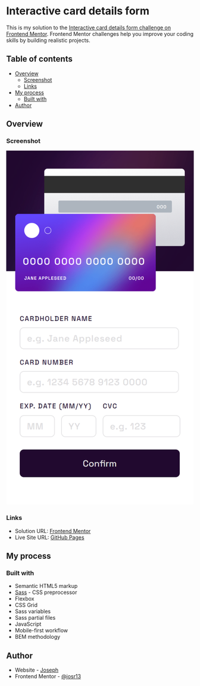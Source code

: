 # Interactive card details form

This is my solution to the [Interactive card details form challenge on Frontend Mentor](https://www.frontendmentor.io/challenges/interactive-card-details-form-XpS8cKZDWw). Frontend Mentor challenges help you improve your coding skills by building realistic projects. 

## Table of contents

- [Overview](#overview)
  - [Screenshot](#screenshot)
  - [Links](#links)
- [My process](#my-process)
  - [Built with](#built-with)
- [Author](#author)

## Overview

### Screenshot

![Interactive card details form desktop screenshot](images/screenshot.png)

### Links

- Solution URL: [Frontend Mentor]()
- Live Site URL: [GitHub Pages]()

## My process

### Built with

- Semantic HTML5 markup
- [Sass](https://sass-lang.com/) - CSS preprocessor
- Flexbox
- CSS Grid
- Sass variables
- Sass partial files
- JavaScript
- Mobile-first workflow
- BEM methodology

## Author

- Website - [Joseph](https://josr13.github.io)
- Frontend Mentor - [@josr13](https://www.frontendmentor.io/profile/josr13)